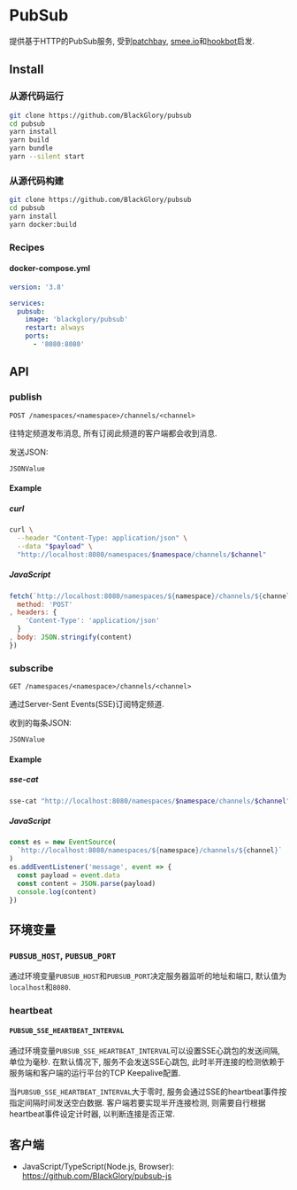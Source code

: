 # PubSub
提供基于HTTP的PubSub服务,
受到[patchbay], [smee.io]和[hookbot]启发.

[patchbay]: https://patchbay.pub/
[smee.io]: https://smee.io/
[hookbot]: https://github.com/sensiblecodeio/hookbot

## Install
### 从源代码运行
```sh
git clone https://github.com/BlackGlory/pubsub
cd pubsub
yarn install
yarn build
yarn bundle
yarn --silent start
```

### 从源代码构建
```sh
git clone https://github.com/BlackGlory/pubsub
cd pubsub
yarn install
yarn docker:build
```

### Recipes
#### docker-compose.yml
```yaml
version: '3.8'

services:
  pubsub:
    image: 'blackglory/pubsub'
    restart: always
    ports:
      - '8080:8080'
```

## API
### publish
`POST /namespaces/<namespace>/channels/<channel>`

往特定频道发布消息, 所有订阅此频道的客户端都会收到消息.

发送JSON:
```
JSONValue
```

#### Example
##### curl
```sh
curl \
  --header "Content-Type: application/json" \
  --data "$payload" \
  "http://localhost:8080/namespaces/$namespace/channels/$channel"
```

##### JavaScript
```js
fetch(`http://localhost:8080/namespaces/${namespace}/channels/${channel}`, {
  method: 'POST'
, headers: {
    'Content-Type': 'application/json'
  }
, body: JSON.stringify(content)
})
```

### subscribe
`GET /namespaces/<namespace>/channels/<channel>`

通过Server-Sent Events(SSE)订阅特定频道.

收到的每条JSON:
```
JSONValue
```

#### Example
##### sse-cat
```sh
sse-cat "http://localhost:8080/namespaces/$namespace/channels/$channel"
```

##### JavaScript
```js
const es = new EventSource(
  `http://localhost:8080/namespaces/${namespace}/channels/${channel}`
)
es.addEventListener('message', event => {
  const payload = event.data
  const content = JSON.parse(payload)
  console.log(content)
})
```

## 环境变量
### `PUBSUB_HOST`, `PUBSUB_PORT`
通过环境变量`PUBSUB_HOST`和`PUBSUB_PORT`决定服务器监听的地址和端口,
默认值为`localhost`和`8080`.

### heartbeat
#### `PUBSUB_SSE_HEARTBEAT_INTERVAL`
通过环境变量`PUBSUB_SSE_HEARTBEAT_INTERVAL`可以设置SSE心跳包的发送间隔, 单位为毫秒.
在默认情况下, 服务不会发送SSE心跳包,
此时半开连接的检测依赖于服务端和客户端的运行平台的TCP Keepalive配置.

当`PUBSUB_SSE_HEARTBEAT_INTERVAL`大于零时,
服务会通过SSE的heartbeat事件按指定间隔时间发送空白数据.
客户端若要实现半开连接检测, 则需要自行根据heartbeat事件设定计时器, 以判断连接是否正常.

## 客户端
- JavaScript/TypeScript(Node.js, Browser): <https://github.com/BlackGlory/pubsub-js>
